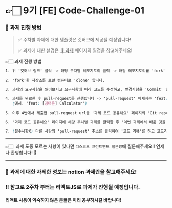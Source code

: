 # 👉🏻 9기 [FE]  Code-Challenge-01

### 🎲 과제 진행 방법

> ✅ 주차별 과제에 대한 템플릿은 깃허브에 제공될 예정입니다!
> 
> 
> ✅ 과제에 대한 설명은 [ 💪 과제](https://www.notion.so/482072168f7f431d9e596fc33eb46644?pvs=21) 페이지의 일정을 참고해주세요!
> 
> 

👉🏻 과제 진행 방법

```css
1. 위 '깃허브 링크' 클릭 -> 해당 주차별 레포지토리 클릭 -> 해당 레포지토리를 'fork' 해서 본인의 리포지토리로 가져옵니다

2. 'fork'한 저장소를 로컬 컴퓨터로 'clone' 합니다.

3. 과제의 요구사항을 읽어보시고 요구사항에 따라 코드를 수정하고, 변경사항을 'Commit' 합니다.

4. 과제를 완료한 후 pull-request를 진행합니다 -> 'pull-request' 메세지는 'feat: [본인이름] 과제명' 으로 통일하겠습니다 
   (예시. 'feat: [김태윤] Calculator')
 
5. 이후 4번에서 제출한 pull-request url을 '과제 코드 공유해요' 페이지의 'Git repo URL' 에 입력합니다.

6. '과제 코드 공유해요' 페이지에 해당 주차별 과제를 클릭한 후 '이번 과제에서 배운 것을 공유해봐요!' 부분에 해당 과제를 통해 배운점이나 추가로 공유하고 싶은 정보를 입력합니다.

7. (필수사항X) 다른 사람의 'pull-request' 주소를 클릭하여 '코드 리뷰'를 하고 코드리뷰를 완료하면 코드 리뷰 칸에 이름을 남깁니다! (다른 분의 코드를 통해 몰랐던 것을 배워봐요!)
```



---

👉🏻  과제 도중 모르는 사항이 있다면 `디스코드 프런트엔드 질문방`에 질문해주세요!! 언제나 환영합니다! 🤗

---

### 🎲 과제에 대한 자세한 정보는 notion 과제란을 참고해주세요!


### ‼️ 참고로 2주차 부터는 리액트JS로 과제가 진행될 예정입니다. 
#### 리액트 사용이 익숙하지 않은 분들은 미리 공부하시길 바랍니다!
